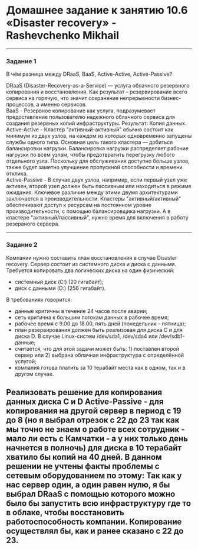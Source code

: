 # Домашнее задание к занятию 10.6 «Disaster recovery» -  Rashevchenko Mikhail

---

### Задание 1

В чём разница между DRaaS, BaaS, Active-Active, Active-Passive?

DRaaS (Disaster-Recovery-as-a-Service) — услуга облачного резервного копирования и восстановления. Как результат - резервирование всего сервиса на горячую, что значит сохранение непрерывности бизнес-процессов, а именно сервисов.  
BaaS - Резервное копирование как услуга, подразумевает предоставление пользователю надежного облачного сервиса для создания резервных копий инфраструктуры. Результат: Копия данных.  
Active-Active - Кластер "активный-активный" обычно состоит как минимум из двух узлов, на каждом из которых одновременно запущены службы одного типа. Основная цель такого кластера — добиться балансировки нагрузки. Балансировка нагрузки распределяет рабочие нагрузки по всем узлам, чтобы предотвратить перегрузку любого отдельного узла. Поскольку для обслуживания доступно больше узлов, также будет заметно улучшение пропускной способности и времени отклика.  
Active-Passive - В случае двух узлов, например, если первый узел уже активен, второй узел должен быть пассивным или находиться в режиме ожидания.
Ключевое различие между этими двумя архитектурами заключается в производительности. Кластеры "активный/активный" обеспечивают доступ к ресурсам на постоянном уровне производительности, с помощью балансировщика нагрузки. А в кластере "активный/пассивный", нужно время для включения в работу резервного сервера.  

---

### Задание 2

Компании нужно составить план восстановления в случае Disaster recovery. Сервер состоит из системного диска и диска с данными.
Требуется копировать два логических диска на один физический:
- системный диск (C:) (20 гигабайт);
- диск с данными (D:) (256 гигабайт).

В требованиях говорится:
- данные критичны в течение 24 часов после аварии;
- сеть критична к большим потокам данных в рабочее время;
- рабочее время с 9.00 до 18.00, пять дней (понедельник – пятница);
- план резервирования должен быть реализован для диска C и для диска D. В случае Linux-систем /dev/sda1, /dev/sda4 или /dev/sdb1-данные;
- считается, что для этой задачи может быть: 1) поставлен второй сервер или 2) выбрана облачная инфраструктура с определённой услугой;
- компания готова платить за 10 терабайт места как в одном, так и в другом случае.

Реализовать решение для копирования данных диска С и D Active-Passive - для копирования на другой сервер в период с 19 до 8 (но я выбрал отрезок с 22 до 23 так как мы точно не знаем о работе всех сотрудник - мало ли есть с Камчатки - а у них только день начнется в полночь) для диска в 10 терабайт хватило бы копий на 40 дней.
В данном решении не учтены факты проблемы с сетевым оборудованием по этому:
Так как у нас сервер один, а один равен нулю, я бы выбрал DRaaS с помощью которого можно было бы запустить всю инфраструктуру где то в облаке, чтобы восстановить работоспособность компании. Копирование осуществлял бы, как и ранее сказано с 22 до 23.
---
